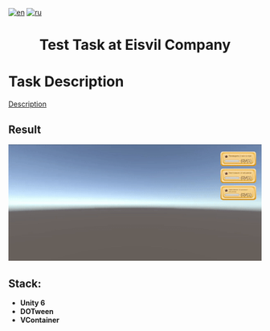 [![en](https://img.shields.io/badge/lang-en-red.svg)](README.md)
[![ru](https://img.shields.io/badge/lang-ru-yellow.svg)](README.ru-RU.md)

<h1 align="center">Test Task at Eisvil Company</h1>

# Task Description

[Description](Task.pdf)

## Result
![Example](Result.gif)

## Stack:
* **Unity 6**
* **DOTween**
* **VContainer**